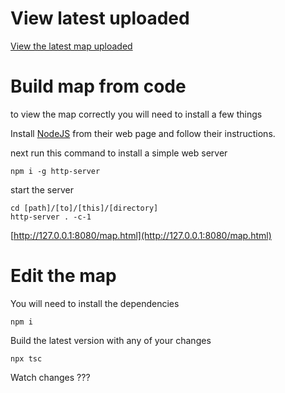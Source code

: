 # View latest uploaded

[View the latest map uploaded](https://github.com/masternone/WH40K_Map_Campaign/blob/main/map/Map_Campaign.pdf)

# Build map from code

to view the map correctly you will need to install a few things

Install [NodeJS](https://nodejs.org/) from their web page and follow their instructions.

next run this command to install a simple web server

```shell
npm i -g http-server
```

start the server

```shell
cd [path]/[to]/[this]/[directory]
http-server . -c-1
```

[http://127.0.0.1:8080/map.html](http://127.0.0.1:8080/map.html)

# Edit the map

You will need to install the dependencies
```shell
npm i
```

Build the latest version with any of your changes

```shell
npx tsc
```

Watch changes
???
